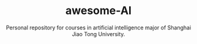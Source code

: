 <h1 align="center">
awesome-AI
</h1>
<p align="center">
Personal repository for courses in artificial intelligence major of Shanghai Jiao Tong University.
</p>